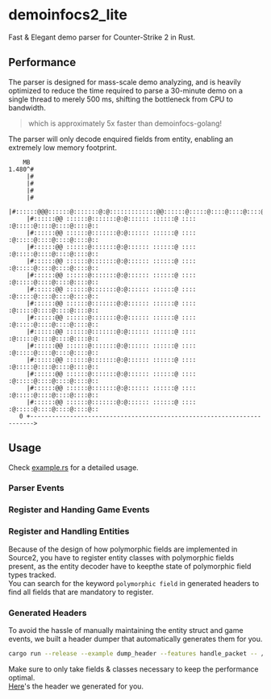 # demoinfocs2_lite

Fast & Elegant demo parser for Counter-Strike 2 in Rust.

## Performance

The parser is designed for mass-scale demo analyzing, and is heavily optimized to reduce the time required to parse a 30-minute demo on a single thread to merely 500 ms, shifting the bottleneck from CPU to bandwidth.

> which is approximately 5x faster than demoinfocs-golang!

The parser will only decode enquired fields from entity, enabling an extremely low memory footprint.

```
    MB
1.480^#
     |#
     |#
     |#
     |#
     |#::::::@@@::::::@:::::::@:@:::::::::::::@@::::::@:::::@::::@::::@::::@::
     |#::::::@@ ::::::@:::::::@:@:::::: ::::::@ :::: :@:::::@::::@::::@::::@::
     |#::::::@@ ::::::@:::::::@:@:::::: ::::::@ :::: :@:::::@::::@::::@::::@::
     |#::::::@@ ::::::@:::::::@:@:::::: ::::::@ :::: :@:::::@::::@::::@::::@::
     |#::::::@@ ::::::@:::::::@:@:::::: ::::::@ :::: :@:::::@::::@::::@::::@::
     |#::::::@@ ::::::@:::::::@:@:::::: ::::::@ :::: :@:::::@::::@::::@::::@::
     |#::::::@@ ::::::@:::::::@:@:::::: ::::::@ :::: :@:::::@::::@::::@::::@::
     |#::::::@@ ::::::@:::::::@:@:::::: ::::::@ :::: :@:::::@::::@::::@::::@::
     |#::::::@@ ::::::@:::::::@:@:::::: ::::::@ :::: :@:::::@::::@::::@::::@::
     |#::::::@@ ::::::@:::::::@:@:::::: ::::::@ :::: :@:::::@::::@::::@::::@::
     |#::::::@@ ::::::@:::::::@:@:::::: ::::::@ :::: :@:::::@::::@::::@::::@::
     |#::::::@@ ::::::@:::::::@:@:::::: ::::::@ :::: :@:::::@::::@::::@::::@::
     |#::::::@@ ::::::@:::::::@:@:::::: ::::::@ :::: :@:::::@::::@::::@::::@::
     |#::::::@@ ::::::@:::::::@:@:::::: ::::::@ :::: :@:::::@::::@::::@::::@::
     |#::::::@@ ::::::@:::::::@:@:::::: ::::::@ :::: :@:::::@::::@::::@::::@::
   0 +----------------------------------------------------------------------->
```

## Usage

Check [example.rs](./examples/example.rs) for a detailed usage.

### Parser Events

### Register and Handing Game Events

### Register and Handling Entities

Because of the design of how polymorphic fields are implemented in Source2,
you have to register entity classes with polymorphic fields present,
as the entity decoder have to keepthe state of polymorphic field types tracked.  
You can search for the keyword `polymorphic field` in generated headers to find all fields that are mandatory to register.

### Generated Headers

To avoid the hassle of manually maintaining the entity struct and game events, we built a header dumper that automatically generates them for you.

```bash
cargo run --release --example dump_header --features handle_packet -- /path/to/demo.dem > header.rs
```

Make sure to only take fields & classes necessary to keep the performance optimal.  
[Here](https://gist.github.com/hax0r31337/88cf88203ad867341a0e28516d1de883)'s the header we generated for you.
